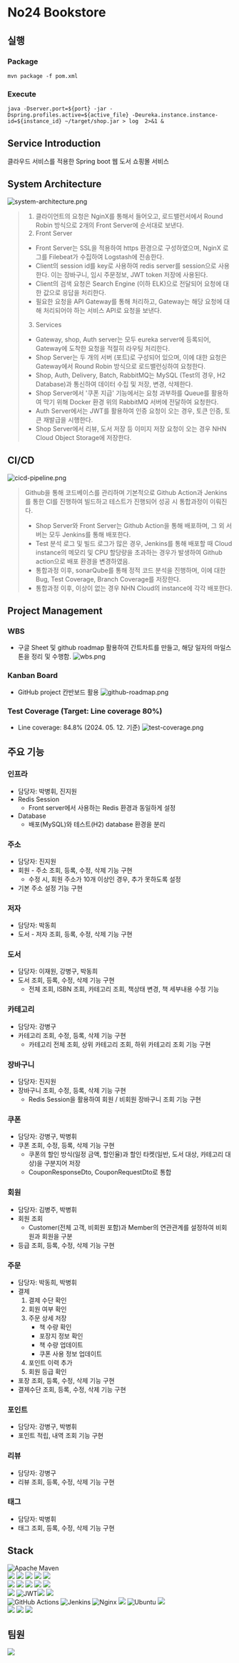 # No24 Bookstore

## 실행

### Package
`mvn package -f pom.xml`

### Execute
`java -Dserver.port=${port} -jar -Dspring.profiles.active=${active_file} -Deureka.instance.instance-id=${instance_id} ~/target/shop.jar > log  2>&1 &`

## Service Introduction
클라우드 서비스를 적용한 Spring boot 웹 도서 쇼핑몰 서비스

## System Architecture
![system-architecture.png](./img/system-architecture.png)

> 1. 클라이언트의 요청은 NginX를 통해서 들어오고, 로드밸런서에서 Round Robin 방식으로 2개의 Front Server에 순서대로 보낸다.
> 2. Front Server
>   -	Front Server는 SSL을 적용하여 https 환경으로 구성하였으며, NginX 로그를 Filebeat가 수집하여 Logstash에 전송한다.
>   -	Client의 session id를 key로 사용하여 redis server를 session으로 사용한다. 이는 장바구니, 임시 주문정보, JWT token 저장에 사용된다.
>   -	Client의 검색 요청은 Search Engine (이하 ELK)으로 전달되어 요청에 대한 값으로 응답을 처리한다.
>   -	필요한 요청을 API Gateway를 통해 처리하고, Gateway는 해당 요청에 대해 처리되어야 하는 서비스 API로 요청을 보낸다.
> 3. Services
>   -	Gateway, shop, Auth server는 모두 eureka server에 등록되어, Gateway에 도착한 요청을 적절히 라우팅 처리한다.
>   -	Shop Server는 두 개의 서버 (포트)로 구성되어 있으며, 이에 대한 요청은 Gateway에서 Round Robin 방식으로 로드밸런싱하여 요청한다.
>   -	Shop, Auth, Delivery, Batch, RabbitMQ는 MySQL (Test의 경우, H2 Database)과 통신하여 데이터 수집 및 저장, 변경, 삭제한다.
>   -	Shop Server에서 '쿠폰 지급' 기능에서는 요청 과부하를 Queue를 활용하여 막기 위해 Docker 환경 위의 RabbitMQ 서버에 전달하여 요청한다.
>   -	Auth Server에서는 JWT를 활용하여 인증 요청이 오는 경우, 토큰 인증, 토큰 재발급을 시행한다.
>   -	Shop Server에서 리뷰, 도서 저장 등 이미지 저장 요청이 오는 경우 NHN Cloud Object Storage에 저장한다.


## CI/CD
![cicd-pipeline.png](./img/cicd-pipeline.png)

> Github을 통해 코드베이스를 관리하며 기본적으로 Github Action과 Jenkins를 통한 CI를 진행하여 빌드하고 테스트가 진행되어 성공 시 통합과정이 이뤄진다. 
> - Shop Server와 Front Server는 Github Action을 통해 배포하며, 그 외 서버는 모두 Jenkins를 통해 배포한다.
> - Test 분석 로그 및 빌드 로그가 많은 경우, Jenkins를 통해 배포할 때 Cloud instance의 메모리 및 CPU 할당량을 초과하는 경우가 발생하여 Github action으로 배포 환경을 변경하였음.
> - 통합과정 이후, sonarQube를 통해 정적 코드 분석을 진행하며, 이에 대한 Bug, Test Coverage, Branch Coverage를 저장한다.
> - 통합과정 이후, 이상이 없는 경우 NHN Cloud의 instance에 각각 배포한다.


## Project Management

### WBS
- 구글 Sheet 및 github roadmap 활용하여 간트차트를 만들고, 해당 일자의 마일스톤을 정리 및 수행함.
![wbs.png](./img/wbs.png)

### Kanban Board
- GitHub project 칸반보드 활용
![github-roadmap.png](./img/github-roadmap.png)

### Test Coverage (Target: Line coverage 80%)
- Line coverage: 84.8% (2024\. 05\. 12\. 기준)
![test-coverage.png](./img/test-coverage.png)


## 주요 기능

### 인프라
- 담당자: 박병휘, 진지원
- Redis Session
  - Front server에서 사용하는 Redis 환경과 동일하게 설정
- Database
  - 배포(MySQL)와 테스트(H2) database 환경을 분리

### 주소
- 담당자: 진지원
- 회원 - 주소 조회, 등록, 수정, 삭제 기능 구현
  - 수정 시, 회원 주소가 10개 이상인 경우, 추가 못하도록 설정
- 기본 주소 설정 기능 구현

### 저자
- 담당자: 박동희
- 도서 - 저자 조회, 등록, 수정, 삭제 기능 구현

### 도서
- 담당자: 이재원, 강병구, 박동희
- 도서 조회, 등록, 수정, 삭제 기능 구현
  - 전체 조회, ISBN 조회, 카테고리 조회, 책상태 변경, 책 세부내용 수정 기능

### 카테고리
- 담당자: 강병구
- 카테고리 조회, 수정, 등록, 삭제 기능 구현
  - 카테고리 전체 조회, 상위 카테고리 조회, 하위 카테고리 조회 기능 구현

### 장바구니
- 담당자: 진지원
- 장바구니 조회, 수정, 등록, 삭제 기능 구현
  - Redis Session을 활용하여 회원 / 비회원 장바구니 조회 기능 구현

### 쿠폰
- 담당자: 강병구, 박병휘
- 쿠폰 조회, 수정, 등록, 삭제 기능 구현
  - 쿠폰의 할인 방식(일정 금액, 할인율)과 할인 타켓(일반, 도서 대상, 카테고리 대상)을 구분지어 저장
  - CouponResponseDto, CouponRequestDto로 통합

### 회원
- 담당자: 김병주, 박병휘
- 회원 조회
  - Customer(전체 고객, 비회원 포함)과 Member의 연관관계를 설정하여 비회원과 회원을 구분
- 등급 조회, 등록, 수정, 삭제 기능 구현 

### 주문
- 담당자: 박동희, 박병휘
- 결제
  1. 결제 수단 확인
  2. 회원 여부 확인
  3. 주문 상세 저장
     - 책 수량 확인
     - 포장지 정보 확인
     - 책 수량 업데이트
     - 쿠폰 사용 정보 업데이트
  4. 포인트 이력 추가
  5. 회원 등급 확인
- 포장 조회, 등록, 수정, 삭제 기능 구현
- 결제수단 조회, 등록, 수정, 삭제 기능 구현

### 포인트
- 담당자: 강병구, 박병휘
- 포인트 적립, 내역 조회 기능 구현

### 리뷰
- 담당자: 강병구
- 리뷰 조회, 등록, 수정, 삭제 기능 구현

### 태그
- 담당자: 박병휘
- 태그 조회, 등록, 수정, 삭제 기능 구현


## Stack


![Apache Maven](https://img.shields.io/badge/Apache%20Maven-C71A36?style=for-the-badge&logo=Apache%20Maven&logoColor=white)<br/> <img src="https://img.shields.io/badge/JAVA-007396?style=for-the-badge&amp;logo=java&amp;logoColor=white"> <img src="https://img.shields.io/badge/Spring-6DB33F?style=for-the-badge&amp;logo=Spring&amp;logoColor=white"> <img src="https://img.shields.io/badge/springboot-6DB33F?style=for-the-badge&amp;logo=springboot&amp;logoColor=white"> <img src="https://img.shields.io/badge/springbatch-6DB33F?style=for-the-badge&amp;logo=Spring&amp;logoColor=white"> <img src="https://img.shields.io/badge/docker-2496ED?style=for-the-badge&amp;logo=docker&amp;logoColor=white"><br/>
<img src="https://img.shields.io/badge/mysql-4479A1?style=for-the-badge&amp;logo=mysql&amp;logoColor=white"> <img src="https://img.shields.io/badge/hibernate-59666C?style=for-the-badge&amp;logo=hibernate&amp;logoColor=white"> <img src="https://img.shields.io/badge/Jpa-FF0000?style=for-the-badge&amp;logo=Jpa&amp;logoColor=white"> <img src="https://img.shields.io/badge/Querydsl-0769AD?style=for-the-badge&amp;logo=Querydsl&amp;logoColor=white"> <img src="https://img.shields.io/badge/redis-DC382D?style=for-the-badge&amp;logo=redis&amp;logoColor=white"><br/>
<img src="https://img.shields.io/badge/rabbitMq-FF6600?style=for-the-badge&amp;logo=rabbitMq&amp;logoColor=white">
![JWT](https://img.shields.io/badge/JWT-black?style=for-the-badge&logo=JSON%20web%20tokens)<img src="https://img.shields.io/badge/SonarLint-CB2029?style=for-the-badge&amp;logo=SonarLint&amp;logoColor=white"> <img src="https://img.shields.io/badge/SonarQube-4E9BCD?style=for-the-badge&amp;logo=SonarQube&amp;logoColor=white"><br/>
![GitHub Actions](https://img.shields.io/badge/github%20actions-%232671E5.svg?style=for-the-badge&logo=githubactions&logoColor=white) ![Jenkins](https://img.shields.io/badge/jenkins-%232C5263.svg?style=for-the-badge&logo=jenkins&logoColor=white) ![Nginx](https://img.shields.io/badge/nginx-%23009639.svg?style=for-the-badge&logo=nginx&logoColor=white) <img src="https://img.shields.io/badge/linux-FCC624?style=for-the-badge&amp;logo=linux&amp;logoColor=black"> ![Ubuntu](https://img.shields.io/badge/Ubuntu-E95420?style=for-the-badge&logo=ubuntu&logoColor=white) <img src="https://img.shields.io/badge/github-181717?style=for-the-badge&amp;logo=github&amp;logoColor=white">
<br/>
<img src="https://img.shields.io/badge/elasticsearch-005571?style=for-the-badge&amp;logo=elasticsearch&amp;logoColor=white">
<img src="https://img.shields.io/badge/logstash-005571?style=for-the-badge&amp;logo=logstash&amp;logoColor=white">
<img src="https://img.shields.io/badge/kibana-005571?style=for-the-badge&amp;logo=kibana&amp;logoColor=white">



## 팀원

<a href="https://github.com/nhnacademy-be5-no24/contributors/no24-shop">
  <img src="https://contrib.rocks/image?repo=nhnacademy-be5-no24/no24-shop"/>
</a>